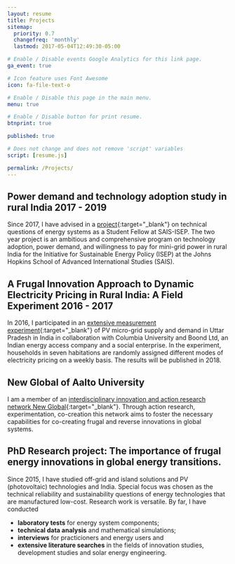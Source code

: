 ```yaml
---
layout: resume
title: Projects
sitemap:
  priority: 0.7
  changefreq: 'monthly'
  lastmod: 2017-05-04T12:49:30-05:00

# Enable / Disable events Google Analytics for this link page.
ga_event: true

# Icon feature uses Font Awesome
icon: fa-file-text-o

# Enable / Disable this page in the main menu.
menu: true

# Enable / Disable button for print resume.
btnprint: true

published: true

# Does not change and does not remove 'script' variables
script: [resume.js]

permalink: /Projects/
---
```


## Power demand and technology adoption study in rural India 2017 - 2019

Since 2017, I have advised in a [project](http://sais-isep.org/?p=1984){:target="_blank"} on technical questions of energy systems as a Student Fellow at SAIS-ISEP. The two year project is an ambitious and comprehensive program on technology adoption, power demand, and willingness to pay for mini-grid power in rural India for the Initiative for Sustainable Energy Policy (ISEP) at the Johns Hopkins School of Advanced International Studies (SAIS).

## A Frugal Innovation Approach to Dynamic Electricity Pricing in Rural India: A Field Experiment 2016 - 2017

In 2016, I participated in an [extensive measurement experiment](http://egap.org/registration/1662){:target="_blank"} of PV micro-grid supply and demand in Uttar Pradesh in India in collaboration with Columbia University and Boond Ltd, an Indian energy access company and a social enterprise. In the experiment, households in seven habitations are randomly assigned different modes of electricity pricing on a weekly basis. The results will be published in 2018.

## New Global of Aalto University

I am a member of an [interdisciplinary innovation and action research network New Global](http://newglobal.aalto.fi){:target="_blank"}. Through action research, experimentation, co-creation this network aims to foster the necessary capabilities for co-creating frugal and reverse innovations in global systems.

## PhD Research project: The importance of frugal energy innovations in global energy transitions.

Since 2015, I have studied off-grid and island solutions and PV (photovoltaic) technologies and India. Special focus was chosen as the technical reliability and sustainability questions of energy technologies that are manufactured low-cost. Research work is versatile. By far, I have conducted<br>

  * **laboratory tests** for energy system components;
  * **technical data analysis** and mathematical simulations;
  * **interviews** for practicioners and energy users and
  * **extensive literature searches** in the fields of innovation studies, development studies and solar energy engineering.


